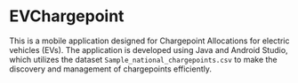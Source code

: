 # EVChargepoint
This is a mobile application designed for Chargepoint Allocations for electric vehicles (EVs). The application is developed using Java and Android Studio, which utilizes the dataset `Sample_national_chargepoints.csv` to make the discovery and management of chargepoints efficiently.
